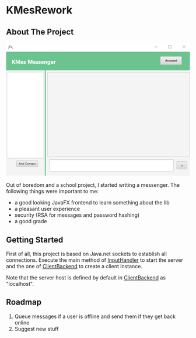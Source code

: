 # KMesRework

<!-- ABOUT THE PROJECT -->
## About The Project

![Messenger Home Screen](/src/main/resources/images/homescreen.png?raw=true)

Out of boredom and a school project, I started writing a messenger.
The following things were important to me:

* a good looking JavaFX frontend to learn something about the lib 
* a pleasant user experience
* security (RSA for messages and password hashing)
* a good grade

<!-- GETTING STARTED -->
## Getting Started

First of all, this project is based on Java.net sockets to establish all connections. Execute the main method of [InputHandler](src/main/java/server/InputHandler.java) to start the server and the one of [ClientBackend](src/main/java/client/ClientBackend.java) to create a client instance.

Note that the server host is defined by default in [ClientBackend](src/main/java/client/ClientBackend.java) as "localhost".

<!-- Roadmap -->
## Roadmap

1. Queue messages if a user is offline and send them if they get back online
2. Suggest new stuff

